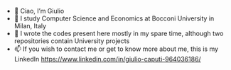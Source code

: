 - 👋 Ciao, I’m Giulio
- 👀 I study Computer Science and Economics at Bocconi University in Milan, Italy
- 🌱 I wrote the codes present here mostly in my spare time, although two repositories contain University projects
- 📫 If you wish to contact me or get to know more about me, this is my LinkedIn https://www.linkedin.com/in/giulio-caputi-964036186/ 

<!---
CapGiulio/CapGiulio is a ✨ special ✨ repository because its `README.md` (this file) appears on your GitHub profile.
You can click the Preview link to take a look at your changes.
--->

